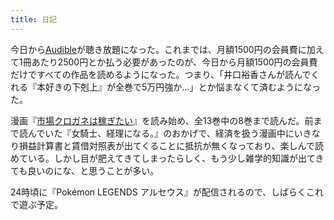 ```yaml
---
title: 日記
---
```


今日から[Audible](https://www.audible.co.jp/)が聴き放題になった。これまでは、月額1500円の会員費に加えて1冊あたり2500円とか払う必要があったのが、今日から月額1500円の会員費だけですべての作品を読めるようになった。つまり、「井口裕香さんが読んでくれる『本好きの下剋上』が全巻で5万円強か…」とか悩まなくて済むようになった。

漫画『[市場クロガネは稼ぎたい](https://www.amazon.co.jp/dp/B00C7Q5NN4)』を読み始め、全13巻中の8巻まで読んだ。前まで読んでいた『女騎士、経理になる。』のおかげで、経済を扱う漫画中にいきなり損益計算書と賃借対照表が出てくることに抵抗が無くなっており、楽しんで読めている。しかし目が肥えてきてしまったらしく、もう少し雑学的知識が出てきても良いのにな、と思うことが多い。

24時頃に『Pokémon LEGENDS アルセウス』が配信されるので、しばらくこれで遊ぶ予定。

